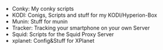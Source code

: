 
- Conky: My conky scripts
- KODI: Conigs, Scripts and stuff for my KODI/Hyperion-Box
- Munin: Stuff for munin
- Tracker: Tracking your smartphone on your own Server
- Squid: Scripts for the Squid Proxy Server
- xplanet: Config&Stuff for XPlanet
